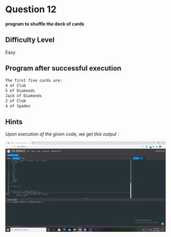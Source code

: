 # Question 12

#### program to shuffle the deck of cards

## Difficulty Level
Easy

## Program after successful execution

```
The first five cards are:
4 of Club
5 of Diamonds
Jack of Diamonds
2 of Club
4 of Spades
```

## Hints

*Upon execution of the given code, we get this output :*

![Hint](challenge_12.png)
